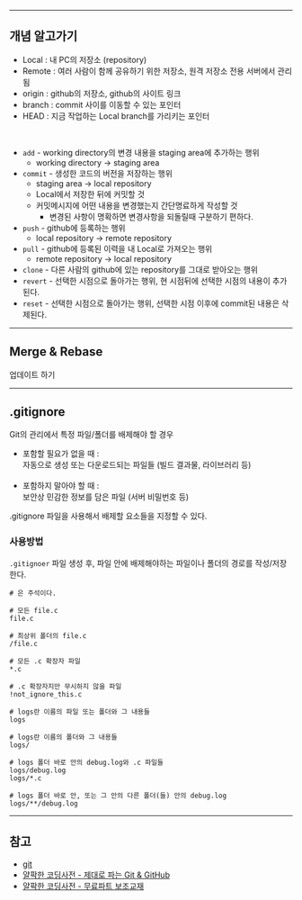 ***
## 개념 알고가기
- Local : 내 PC의 저장소 (repository)
- Remote : 여러 사람이 함께 공유하기 위한 저장소, 원격 저장소 전용 서버에서 관리됨
- origin : github의 저장소, github의 사이트 링크
- branch : commit 사이를 이동할 수 있는 포인터
- HEAD : 지금 작업하는 Local branch를 가리키는 포인터

<br>

- `add` - working directory의 변경 내용을 staging area에 추가하는 행위<br>
  - working directory -> staging area
- `commit` -  생성한 코드의 버전을 저장하는 행위<br>
  - staging area -> local repository
  - Local에서 저장한 뒤에 커밋할 것
  - 커밋메시지에 어떤 내용을 변경했는지 간단명료하게 작성할 것
      - 변경된 사항이 명확하면 변경사항을 되돌릴때 구분하기 편하다.
- `push` - github에 등록하는 행위<br> 
  - local repository -> remote repository
- `pull` - github에 등록된 이력을 내 Local로 가져오는 행위<br>
    - remote repository -> local repository
- `clone` - 다른 사람의 github에 있는 repository를 그대로 받아오는 행위
- `revert` - 선택한 시점으로 돌아가는 행위, 현 시점뒤에 선택한 시점의 내용이 추가된다.
- `reset` - 선택한 시점으로 돌아가는 행위, 선택한 시점 이후에 commit된 내용은 삭제된다.

***
## Merge & Rebase
업데이트 하기

***
## .gitignore

Git의 관리에서 특정 파일/폴더를 배제해야 할 경우<br>
- 포함할 필요가 없을 때 :  
  자동으로 생성 또는 다운로드되는 파일들 (빌드 결과물, 라이브러리 등)<br><br>
- 포함하지 말아야 할 때 :  
  보안상 민감한 정보를 담은 파일 (서버 비밀번호 등)

.gitignore 파일을 사용해서 배제할 요소들을 지정할 수 있다.

### 사용방법
`.gitignoer` 파일 생성 후, 파일 안에 배제해야하는 파일이나 폴더의 경로를 작성/저장한다.
```.ignorelang
# 은 주석이다.

# 모든 file.c
file.c

# 최상위 폴더의 file.c
/file.c

# 모든 .c 확장자 파일
*.c

# .c 확장자지만 무시하지 않을 파일
!not_ignore_this.c

# logs란 이름의 파일 또는 폴더와 그 내용들
logs

# logs란 이름의 폴더와 그 내용들
logs/

# logs 폴더 바로 안의 debug.log와 .c 파일들
logs/debug.log
logs/*.c

# logs 폴더 바로 안, 또는 그 안의 다른 폴더(들) 안의 debug.log
logs/**/debug.log
```

***
## 참고
- [git](https://git-scm.com/docs)
- [얄팍한 코딩사전 - 제대로 파는 Git & GitHub](https://www.youtube.com/watch?v=1I3hMwQU6GU)
- [얄팍한 코딩사전 - 무료파트 보조교재](https://www.yalco.kr/lectures/git-github/)